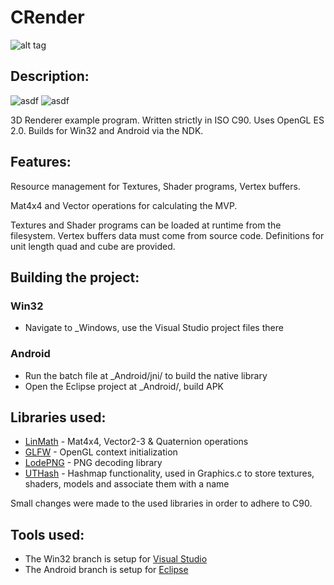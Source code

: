 # CRender
![alt tag](http://jfcameron.github.io/Images/CRenderer_Windows_And_Android/Small.jpg "")

## Description:
![asdf](https://img.shields.io/badge/development%20status-closed-lightgrey.svg)
![asdf](https://img.shields.io/badge/platforms-win32%20|%20android-lightgrey.svg)

3D Renderer example program. Written strictly in ISO C90. Uses OpenGL ES 2.0. Builds for Win32 and Android via the NDK.


## Features:
Resource management for Textures, Shader programs, Vertex buffers.

Mat4x4 and Vector operations for calculating the MVP.

Textures and Shader programs can be loaded at runtime from the filesystem. Vertex buffers data must come from source code. Definitions for unit length quad and cube are provided.

## Building the project:
### Win32
* Navigate to _Windows, use the Visual Studio project files there

### Android
* Run the batch file at _Android/jni/ to build the native library
* Open the Eclipse project at _Android/, build APK

## Libraries used:
* [LinMath](https://github.com/datenwolf/linmath.h) - Mat4x4, Vector2-3 & Quaternion operations
* [GLFW](http://www.glfw.org/) - OpenGL context initialization
* [LodePNG](http://lodev.org/lodepng/) - PNG decoding library
* [UTHash](https://troydhanson.github.io/uthash/) - Hashmap functionality, used in Graphics.c to store textures, shaders, models and associate them with a name

Small changes were made to the used libraries in order to adhere to C90.

## Tools used:
* The Win32 branch is setup for [Visual Studio](https://www.visualstudio.com/)
* The Android branch is setup for [Eclipse](https://eclipse.org/)

